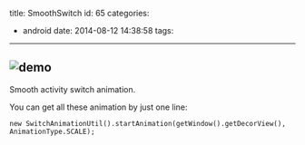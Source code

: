 title: SmoothSwitch
id: 65
categories:
  - android
date: 2014-08-12 14:38:58
tags:
---

![demo](/images/SmoothTransition_big.gif)
----------------------------

Smooth activity switch animation.

You can get all these animation by just one line:

    new SwitchAnimationUtil().startAnimation(getWindow().getDecorView(), AnimationType.SCALE);